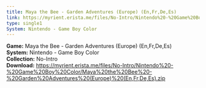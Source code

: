 ```yaml
---
title: Maya the Bee - Garden Adventures (Europe) (En,Fr,De,Es)
link: https://myrient.erista.me/files/No-Intro/Nintendo%20-%20Game%20Boy%20Color/Maya%20the%20Bee%20-%20Garden%20Adventures%20(Europe)%20(En,Fr,De,Es).zip
type: single1
System: Nintendo - Game Boy Color
---
```

<b>Game:</b> Maya the Bee - Garden Adventures (Europe) (En,Fr,De,Es)<br>
<b>System:</b> Nintendo - Game Boy Color<br>
<b>Collection:</b> No-Intro<br>
<b>Download:</b> https://myrient.erista.me/files/No-Intro/Nintendo%20-%20Game%20Boy%20Color/Maya%20the%20Bee%20-%20Garden%20Adventures%20(Europe)%20(En,Fr,De,Es).zip